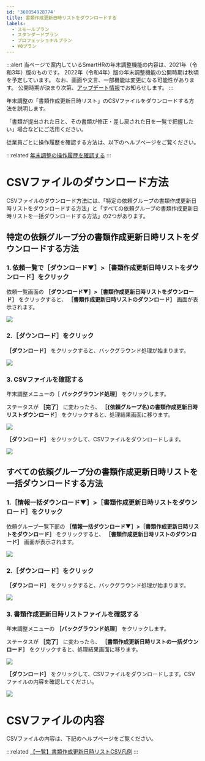 ```yaml
---
id: '360054928774'
title: 書類作成更新日時リストをダウンロードする
labels:
  - スモールプラン
  - スタンダードプラン
  - プロフェッショナルプラン
  - ¥0プラン
---
```

:::alert
当ページで案内しているSmartHRの年末調整機能の内容は、2021年（令和3年）版のものです。
2022年（令和4年）版の年末調整機能の公開時期は秋頃を予定しています。
なお、画面や文言、一部機能は変更になる可能性があります。
公開時期が決まり次第、[アップデート情報](https://smarthr.jp/update)でお知らせします。
:::

年末調整の「書類作成更新日時リスト」のCSVファイルをダウンロードする方法を説明します。

「書類が提出された日と、その書類が修正・差し戻された日を一覧で把握したい」場合などにご活用ください。

従業員ごとに操作履歴を確認する方法は、以下のヘルプページをご覧ください。

:::related
[年末調整の操作履歴を確認する](https://knowledge.smarthr.jp/hc/ja/articles/360037875833)
:::

# CSVファイルのダウンロード方法

CSVファイルのダウンロード方法には、「特定の依頼グループの書類作成更新日時リストをダウンロードする方法」と「すべての依頼グループの書類作成更新日時リストを一括ダウンロードする方法」の2つがあります。

## 特定の依頼グループ分の書類作成更新日時リストをダウンロードする方法

### 1\. 依頼一覧で［ダウンロード▼］>［書類作成更新日時リストをダウンロード］をクリック

依頼一覧画面の **［ダウンロード▼］>［書類作成更新日時リストをダウンロード］** をクリックすると、 **［書類作成更新日時リストのダウンロード］** 画面が表示されます。

![](./_______SmartHR________________________________________SmartHR________.png)

### 2.［ダウンロード］をクリック

 **［ダウンロード］** をクリックすると、バックグラウンド処理が始まります。

![](./00________SmartHR____________.png)

### 3\. CSVファイルを確認する

年末調整メニューの［ **バックグラウンド処理］** をクリックします。

ステータスが **［完了］** に変わったら、 **［{依頼グループ名}の書類作成更新日時リストダウンロード］** をクリックすると、処理結果画面に移ります。

![](./01________SmartHR____________.png)

 **［ダウンロード］** をクリックして、CSVファイルをダウンロードします。

![](./02________SmartHR____________.png)

## すべての依頼グループ分の書類作成更新日時リストを一括ダウンロードする方法

### 1.［情報一括ダウンロード▼］>［書類作成更新日時リストをダウンロード］をクリック

依頼グループ一覧下部の **［情報一括ダウンロード▼］>［書類作成更新日時リストをダウンロード］** をクリックすると、 **［書類作成更新日時リストのダウンロード］** 画面が表示されます。

![](./_______SmartHR_____________________________________.png)

### 2.［ダウンロード］をクリック

 **［ダウンロード］** をクリックすると、バックグラウンド処理が始まります。

![](./03________SmartHR____________.png)

### 3\. 書類作成更新日時リストファイルを確認する

年末調整メニューの **［バックグラウンド処理］** をクリックします。

ステータスが **［完了］** に変わったら、 **［書類作成更新日時リストの一括ダウンロード］** をクリックすると、処理結果画面に移ります。

![](./04________SmartHR____________.png)

 **［ダウンロード］** をクリックして、CSVファイルをダウンロードします。CSVファイルの内容を確認してください。

![](./05________SmartHR____________.png)

# CSVファイルの内容

CSVファイルの内容は、下記のヘルプページをご覧ください。

:::related
[【一覧】書類作成更新日時リストCSV凡例](https://knowledge.smarthr.jp/hc/ja/articles/4405791434393)
:::
